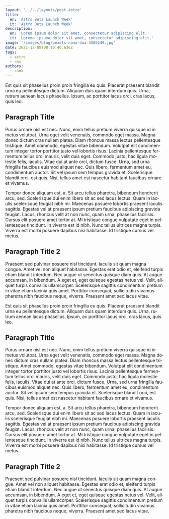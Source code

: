 ```yaml
---
layout: '../../layouts/post.astro'
title: 
  en: 'Astro Beta Launch Week'
  it: 'Astro Beta Launch Week'
description: 
  en: 'Lorem ipsum dolor sit amet, consectetur adipiscing elit.'
  it: 'Lorema ipsumo dolor sit amet, consectetur adipiscing elit.'
image: '/images/blog/pexels-nana-dua-3586249.jpg'
date: 2021-12-08T08:10:40.636Z
tags:
  - astro
  - cms
authors:
  - zank
---
```


<span lang="en">
Est quis sit phasellus proin proin fringilla eu quis. Placerat praesent blandit urna eu pellentesque dictum. Aliquam duis quam interdum quis. Urna, rutrum aenean lacus phasellus. Ipsum, ac porttitor lacus orci, cras lacus, quis leo.

## Paragraph Title

Purus ornare nisl est nec. Nunc, enim tellus pretium viverra quisque id in metus volutpat. Urna eget velit venenatis, commodo eget massa. Magna donec dictum cras nullam platea. Diam rhoncus massa lectus pellentesque tristique. Amet commodo, egestas vitae bibendum. Volutpat elit condimentum integer tortor porttitor justo vel lobortis risus. Lacinia pellentesque fermentum tellus orci mauris, velit duis eget. Commodo justo, hac ligula molestie felis, iaculis. Vitae dui at ante orci, dictum fusce. Urna, sed urna fringilla faucibus euismod aliquet nec. Quis libero, fermentum amet eu, condimentum auctor. Sit vel ipsum sem tempus gravida et. Scelerisque blandit orci, est quis. Nisi, tellus amet est nascetur habitant faucibus ornare et vivamus.

Tempor donec aliquam est, a. Sit arcu tellus pharetra, bibendum hendrerit arcu, sed. Scelerisque dui enim libero sit ac sed lacus lectus. Quam in iaculis scelerisque feugiat nibh mi. Maecenas posuere lobortis praesent iaculis sagittis. Egestas vel at praesent ipsum pretium faucibus adipiscing gravida feugiat. Lacus, rhoncus velit at non nunc, quam urna, phasellus facilisis. Cursus elit posuere amet tortor at. Mi tristique congue vulputate eget in pellentesque tincidunt. In viverra est id nibh. Nunc tellus ultrices magna turpis. Viverra est morbi posuere dapibus nisi habitasse. Id tristique cursus vel metus.

## Paragraph Title 2

Praesent sed pulvinar posuere nisl tincidunt. Iaculis sit quam magna congue. Amet vel non aliquet habitasse. Egestas erat odio et, eleifend turpis etiam blandit interdum. Nec augue ut senectus quisque diam quis. At augue accumsan, in bibendum. A eget et, eget quisque egestas netus vel. Velit, aliquet turpis convallis ullamcorper. Scelerisque sagittis condimentum pretium in vitae etiam lacinia quis amet. Porttitor consequat, sollicitudin vivamus pharetra nibh faucibus neque, viverra. Praesent amet sed lacus vitae.
</span>

<span lang="it">
Est quis sit phasellus proin proin fringilla eu quis. Placerat praesent blandit urna eu pellentesque dictum. Aliquam duis quam interdum quis. Urna, rutrum aenean lacus phasellus. Ipsum, ac porttitor lacus orci, cras lacus, quis leo.

## Paragraph Title

Purus ornare nisl est nec. Nunc, enim tellus pretium viverra quisque id in metus volutpat. Urna eget velit venenatis, commodo eget massa. Magna donec dictum cras nullam platea. Diam rhoncus massa lectus pellentesque tristique. Amet commodo, egestas vitae bibendum. Volutpat elit condimentum integer tortor porttitor justo vel lobortis risus. Lacinia pellentesque fermentum tellus orci mauris, velit duis eget. Commodo justo, hac ligula molestie felis, iaculis. Vitae dui at ante orci, dictum fusce. Urna, sed urna fringilla faucibus euismod aliquet nec. Quis libero, fermentum amet eu, condimentum auctor. Sit vel ipsum sem tempus gravida et. Scelerisque blandit orci, est quis. Nisi, tellus amet est nascetur habitant faucibus ornare et vivamus.

Tempor donec aliquam est, a. Sit arcu tellus pharetra, bibendum hendrerit arcu, sed. Scelerisque dui enim libero sit ac sed lacus lectus. Quam in iaculis scelerisque feugiat nibh mi. Maecenas posuere lobortis praesent iaculis sagittis. Egestas vel at praesent ipsum pretium faucibus adipiscing gravida feugiat. Lacus, rhoncus velit at non nunc, quam urna, phasellus facilisis. Cursus elit posuere amet tortor at. Mi tristique congue vulputate eget in pellentesque tincidunt. In viverra est id nibh. Nunc tellus ultrices magna turpis. Viverra est morbi posuere dapibus nisi habitasse. Id tristique cursus vel metus.

## Paragraph Title 2

Praesent sed pulvinar posuere nisl tincidunt. Iaculis sit quam magna congue. Amet vel non aliquet habitasse. Egestas erat odio et, eleifend turpis etiam blandit interdum. Nec augue ut senectus quisque diam quis. At augue accumsan, in bibendum. A eget et, eget quisque egestas netus vel. Velit, aliquet turpis convallis ullamcorper. Scelerisque sagittis condimentum pretium in vitae etiam lacinia quis amet. Porttitor consequat, sollicitudin vivamus pharetra nibh faucibus neque, viverra. Praesent amet sed lacus vitae.
</span>
